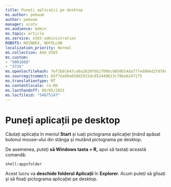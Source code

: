 ```yaml
---
title: Puneți aplicații pe desktop
ms.author: pebaum
author: pebaum
manager: scotv
ms.audience: Admin
ms.topic: article
ms.service: o365-administration
ROBOTS: NOINDEX, NOFOLLOW
localization_priority: Normal
ms.collection: Adm_O365
ms.custom:
- "9001668"
- "3735"
ms.openlocfilehash: fef1b01647ca0a2828f6b1f09bc9850b54da777edd04d2fd76e6c79579fbefcc
ms.sourcegitcommit: b5f7da89a650d2915dc652449623c78be6247175
ms.translationtype: MT
ms.contentlocale: ro-RO
ms.lasthandoff: 08/05/2021
ms.locfileid: "54075147"
---
```

# <a name="put-apps-on-the-desktop"></a>Puneți aplicații pe desktop

Căutați aplicația în meniul **Start** și luați pictograma aplicației ținând apăsat butonul mouse-ului din stânga și mutând pictograma pe desktop.

De asemenea, puteți **să Windows tasta + R,** apoi să tastați această comandă:

`shell:appsfolder`

Acest lucru va **deschide folderul Aplicații** în **Explorer.** Acum puteți să glisați și să fixați pictograma aplicației pe desktop.
